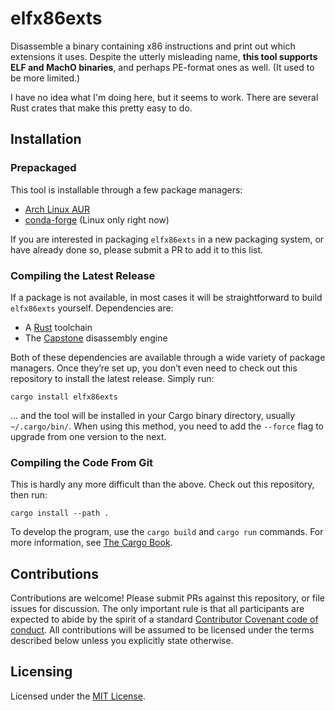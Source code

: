 # elfx86exts

Disassemble a binary containing x86 instructions and print out which
extensions it uses. Despite the utterly misleading name, **this tool supports
ELF and MachO binaries**, and perhaps PE-format ones as well. (It used to be
more limited.)

I have no idea what I'm doing here, but it seems to work. There are several
Rust crates that make this pretty easy to do.

## Installation

### Prepackaged

This tool is installable through a few package managers:

- [Arch Linux AUR](https://aur.archlinux.org/packages/elfx86exts/)
- [conda-forge](https://anaconda.org/conda-forge/elfx86exts) (Linux only right now)

If you are interested in packaging `elfx86exts` in a new packaging system, or
have already done so, please submit a PR to add it to this list.

### Compiling the Latest Release

If a package is not available, in most cases it will be straightforward to
build `elfx86exts` yourself. Dependencies are:

- A [Rust](https://www.rust-lang.org/) toolchain
- The [Capstone](http://www.capstone-engine.org/) disassembly engine

Both of these dependencies are available through a wide variety of package
managers. Once they’re set up, you don’t even need to check out this
repository to install the latest release. Simply run:

```
cargo install elfx86exts
```

… and the tool will be installed in your Cargo binary directory, usually
`~/.cargo/bin/`. When using this method, you need to add the `--force` flag to
upgrade from one version to the next.

### Compiling the Code From Git

This is hardly any more difficult than the above. Check out this repository,
then run:

```
cargo install --path .
```

To develop the program, use the `cargo build` and `cargo run` commands. For
more information, see
[The Cargo Book](https://doc.rust-lang.org/cargo/index.html).


## Contributions

Contributions are welcome! Please submit PRs against this repository, or file
issues for discussion. The only important rule is that all participants are
expected to abide by the spirit of a standard
[Contributor Covenant code of conduct](https://www.contributor-covenant.org/).
All contributions will be assumed to be licensed under the terms described
below unless you explicitly state otherwise.


## Licensing

Licensed under the [MIT License](https://opensource.org/licenses/MIT).

